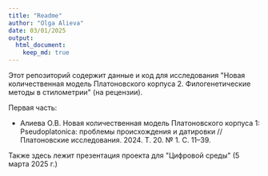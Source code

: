 ```yaml
---
title: "Readme"
author: "Olga Alieva"
date: 03/01/2025
output: 
  html_document: 
    keep_md: true
---
```


Этот репозиторий содержит данные и код для исследования "Новая количественная модель Платоновского корпуса 2. 
Филогенетические методы в стилометрии" (на рецензии). 

Первая часть: 

- Алиева О.В. Новая количественная модель Платоновского корпуса 1: Pseudoplatonica: проблемы происхождения и датировки
// Платоновские исследования. 2024. Т. 20. № 1. С. 11–39. 

Также здесь лежит презентация проекта для "Цифровой среды" (5 марта 2025 г.)

